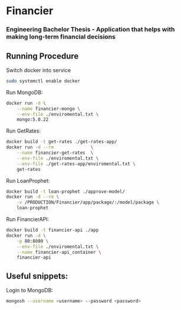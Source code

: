 # Financier
### Engineering Bachelor Thesis - Application that helps with making long-term financial decisions

## Running Procedure
Switch docker into service
```bash
sudo systemctl enable docker
```
Run MongoDB:
```bash
docker run -d \
	--name financier-mongo \
	--env-file ./enviromental.txt \
	mongo:5.0.22
```
Run GetRates:
```bash
docker build -t get-rates ./get-rates-app/
docker run -d --rm 				\
	--name financier-get-rates 	\
	--env-file ./enviromental.txt \
	--env-file ./get-rates-app/enviromental.txt \
	get-rates
```
Run LoanProphet:
```bash
docker build -t loan-prophet ./approve-model/
docker run -d --rm \
	-v /PRODUCTION/Financier/app/package/:/model/package \
	loan-prophet
```
Run FinancierAPI:
```bash
docker build -t financier-api ./app
docker run -d \
	-p 80:8080 \
	--env-file ./enviromental.txt \
	--name financier-api_container \
	financier-api
```

## Useful snippets:
Login to MongoDB:
```bash
mongosh --username <username> --password <password>
```